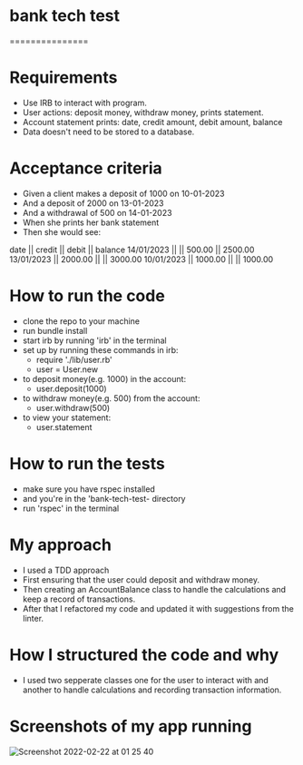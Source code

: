 # bank tech test
===============

# Requirements

* Use IRB to interact with program.
* User actions: deposit money, withdraw money, prints statement.
* Account statement prints: date, credit amount, debit amount, balance
* Data doesn't need to be stored to a database.

# Acceptance criteria

- Given a client makes a deposit of 1000 on 10-01-2023
- And a deposit of 2000 on 13-01-2023
- And a withdrawal of 500 on 14-01-2023
- When she prints her bank statement
- Then she would see:

date || credit || debit || balance
14/01/2023 || || 500.00 || 2500.00
13/01/2023 || 2000.00 || || 3000.00
10/01/2023 || 1000.00 || || 1000.00

# How to run the code
- clone the repo to your machine
- run bundle install
- start irb by running 'irb' in the terminal
- set up by running these commands in irb:
  * require './lib/user.rb'
  * user = User.new
- to deposit money(e.g. 1000) in the account:
  * user.deposit(1000)
- to withdraw money(e.g. 500) from the account:
  * user.withdraw(500)
- to view your statement:
  * user.statement

# How to run the tests
 - make sure you have rspec installed
 - and you're in the 'bank-tech-test- directory
 - run 'rspec' in the terminal


# My approach
- I used a TDD approach
- First ensuring that the user could deposit and withdraw money.
- Then creating an AccountBalance class to handle the calculations and keep a record of transactions.
- After that I refactored my code and updated it with suggestions from the linter.

# How I structured the code and why
- I used two sepperate classes one for the user to interact with and another to handle calculations and recording transaction information.

# Screenshots of my app running
![Screenshot 2022-02-22 at 01 25 40](https://user-images.githubusercontent.com/92406004/155046421-f4445c99-d200-4f67-967f-aee309542d99.png)



